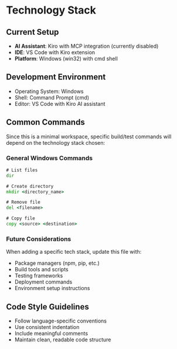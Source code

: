 # Technology Stack

## Current Setup
- **AI Assistant**: Kiro with MCP integration (currently disabled)
- **IDE**: VS Code with Kiro extension
- **Platform**: Windows (win32) with cmd shell

## Development Environment
- Operating System: Windows
- Shell: Command Prompt (cmd)
- Editor: VS Code with Kiro AI assistant

## Common Commands
Since this is a minimal workspace, specific build/test commands will depend on the technology stack chosen:

### General Windows Commands
```cmd
# List files
dir

# Create directory
mkdir <directory_name>

# Remove file
del <filename>

# Copy file
copy <source> <destination>
```

### Future Considerations
When adding a specific tech stack, update this file with:
- Package managers (npm, pip, etc.)
- Build tools and scripts
- Testing frameworks
- Deployment commands
- Environment setup instructions

## Code Style Guidelines
- Follow language-specific conventions
- Use consistent indentation
- Include meaningful comments
- Maintain clean, readable code structure